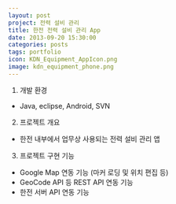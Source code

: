 ```yaml
---
layout: post
project: 전력 설비 관리
title: 한전 전력 설비 관리 App
date: 2013-09-20 15:30:00 
categories: posts 
tags: portfolio
icon: KDN_Equipment_AppIcon.png
image: kdn_equipment_phone.png
---
```


1) 개발 환경  
 - Java, eclipse, Android, SVN  

2) 프로젝트 개요  
 - 한전 내부에서 업무상 사용되는 전력 설비 관리 앱  

3) 프로젝트 구현 기능  
 - Google Map 연동 기능 (마커 로딩 및 위치 편집 등)  
 - GeoCode API 등 REST API 연동 기능  
 - 한전 서버 API 연동 기능  
